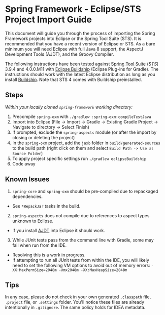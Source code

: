# Spring Framework - Eclipse/STS Project Import Guide

This document will guide you through the process of importing the Spring Framework projects into Eclipse or the Spring
Tool Suite (STS). It is recommended that you have a recent version of Eclipse or STS. As a bare minimum you will need
Eclipse with full Java 8 support, the AspectJ Development Tools (AJDT), and the Groovy Compiler.

The following instructions have been tested against
[Spring Tool Suite](https://spring.io/tools) (_STS_) 3.9.4 and 4.0.0.M11 with
[Eclipse Buildship](https://projects.eclipse.org/projects/tools.buildship) (Eclipse Plug-ins for Gradle). The
instructions should work with the latest Eclipse distribution as long as you install
[Buildship](https://marketplace.eclipse.org/content/buildship-gradle-integration). Note that STS 4 comes with Buildship
preinstalled.

## Steps

_Within your locally cloned `spring-framework` working directory:_

1. Precompile `spring-oxm` with `./gradlew :spring-oxm:compileTestJava`
2. Import into Eclipse (File -> Import -> Gradle -> Existing Gradle Project -> Navigate to directory -> Select Finish)
3. If prompted, exclude the `spring-aspects` module (or after the import by closing or deleting the project)
4. In the `spring-oxm` project, add the `jaxb` folder in
   `build/generated-sources` to the build path (right click on them and select
   `Build Path -> Use as Source Folder`)
5. To apply project specific settings run `./gradlew eclipseBuildship`
7. Code away

## Known Issues

1. `spring-core` and `spring-oxm` should be pre-compiled due to repackaged dependencies.

- See `*RepackJar` tasks in the build.

2. `spring-aspects` does not compile due to references to aspect types unknown to Eclipse.

- If you install [AJDT](https://www.eclipse.org/ajdt/downloads/) into Eclipse it should work.

3. While JUnit tests pass from the command line with Gradle, some may fail when run from the IDE.

- Resolving this is a work in progress.
- If attempting to run all JUnit tests from within the IDE, you will likely need to set the following VM options to
  avoid out of memory errors:
  `-XX:MaxPermSize=2048m -Xmx2048m -XX:MaxHeapSize=2048m`

## Tips

In any case, please do not check in your own generated `.classpath` file, `.project`
file, or `.settings` folder. You'll notice these files are already intentionally in
`.gitignore`. The same policy holds for IDEA metadata.
